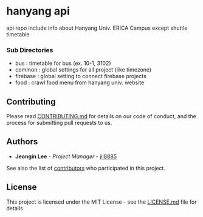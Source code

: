 # hanyang api
api repo include info about Hanyang Univ. ERICA Campus except shuttle timetable

### Sub Directories
* bus : timetable for bus (ex. 10-1, 3102)
* common : global settings for all project (like timezone)
* firebase : global setting to connect firebase projects
* food : crawl food menu from hanyang univ. website

## Contributing

Please read [CONTRIBUTING.md](https://gist.github.com/PurpleBooth/b24679402957c63ec426) for details on our code of conduct, and the process for submitting pull requests to us.

## Authors

* **Jeongin Lee** - *Project Manager* - [jil8885](https://github.com/jil8885)

See also the list of [contributors](https://github.com/jil8885/fastapi-app-engine-mainline/contributors) who participated in this project.

## License

This project is licensed under the MIT License - see the [LICENSE.md](LICENSE) file for details